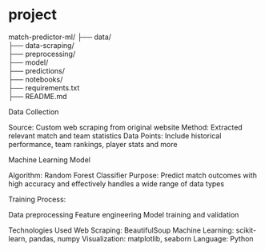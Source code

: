 # project
match-predictor-ml/
├── data/                       
├── data-scraping/             
├── preprocessing/              
├── model/                      
├── predictions/                
├── notebooks/                 
├── requirements.txt            
├── README.md                   



Data Collection

Source: Custom web scraping from original website
Method: Extracted relevant match and team statistics
Data Points: Include historical performance, team rankings, player stats and more

Machine Learning Model

Algorithm: Random Forest Classifier
Purpose: Predict match outcomes with high accuracy and effectively handles a wide range of data types

Training Process:

Data preprocessing
Feature engineering
Model training and validation


Technologies Used
Web Scraping: BeautifulSoup
Machine Learning: scikit-learn, pandas, numpy
Visualization: matplotlib, seaborn
Language: Python
